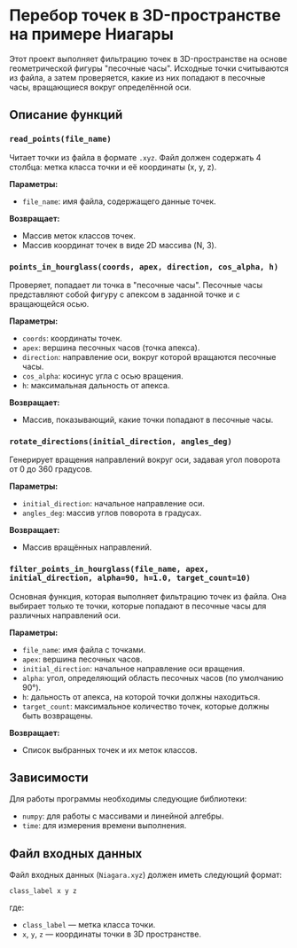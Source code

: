 # Перебор точек в 3D-пространстве на примере Ниагары

Этот проект выполняет фильтрацию точек в 3D-пространстве на основе геометрической фигуры "песочные часы". Исходные точки считываются из файла, а затем проверяется, какие из них попадают в песочные часы, вращающиеся вокруг определённой оси.

## Описание функций

### `read_points(file_name)`
Читает точки из файла в формате `.xyz`. Файл должен содержать 4 столбца: метка класса точки и её координаты (x, y, z).

**Параметры:**
- `file_name`: имя файла, содержащего данные точек.

**Возвращает:**
- Массив меток классов точек.
- Массив координат точек в виде 2D массива (N, 3).

### `points_in_hourglass(coords, apex, direction, cos_alpha, h)`
Проверяет, попадает ли точка в "песочные часы". Песочные часы представляют собой фигуру с апексом в заданной точке и с вращающейся осью.

**Параметры:**
- `coords`: координаты точек.
- `apex`: вершина песочных часов (точка апекса).
- `direction`: направление оси, вокруг которой вращаются песочные часы.
- `cos_alpha`: косинус угла с осью вращения.
- `h`: максимальная дальность от апекса.

**Возвращает:**
- Массив, показывающий, какие точки попадают в песочные часы.

### `rotate_directions(initial_direction, angles_deg)`
Генерирует вращения направлений вокруг оси, задавая угол поворота от 0 до 360 градусов.

**Параметры:**
- `initial_direction`: начальное направление оси.
- `angles_deg`: массив углов поворота в градусах.

**Возвращает:**
- Массив вращённых направлений.

### `filter_points_in_hourglass(file_name, apex, initial_direction, alpha=90, h=1.0, target_count=10)`
Основная функция, которая выполняет фильтрацию точек из файла. Она выбирает только те точки, которые попадают в песочные часы для различных направлений оси.

**Параметры:**
- `file_name`: имя файла с точками.
- `apex`: вершина песочных часов.
- `initial_direction`: начальное направление оси вращения.
- `alpha`: угол, определяющий область песочных часов (по умолчанию 90°).
- `h`: дальность от апекса, на которой точки должны находиться.
- `target_count`: максимальное количество точек, которые должны быть возвращены.

**Возвращает:**
- Список выбранных точек и их меток классов.

## Зависимости

Для работы программы необходимы следующие библиотеки:

- `numpy`: для работы с массивами и линейной алгебры.
- `time`: для измерения времени выполнения.

## Файл входных данных

Файл входных данных (`Niagara.xyz`) должен иметь следующий формат:

```
class_label x y z
```

где:
- `class_label` — метка класса точки.
- `x`, `y`, `z` — координаты точки в 3D пространстве.

